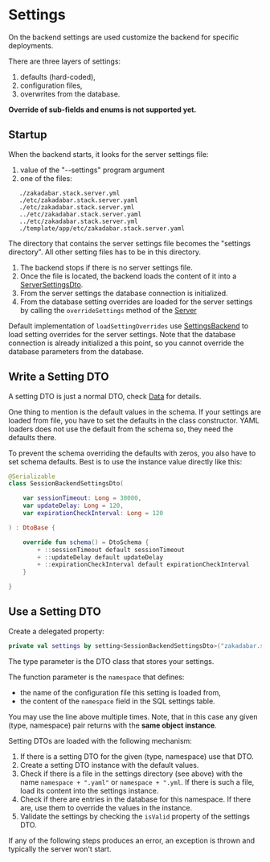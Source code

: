 # Settings

On the backend settings are used customize the backend for specific deployments.

There are three layers of settings:

1. defaults (hard-coded),
1. configuration files,
1. overwrites from the database.

**Override of sub-fields and enums is not supported yet.**

## Startup

When the backend starts, it looks for the server settings file:

1. value of the "--settings" program argument
2. one of the files:

```
   ./zakadabar.stack.server.yml
   ./etc/zakadabar.stack.server.yaml
   ./etc/zakadabar.stack.server.yml
   ../etc/zakadabar.stack.server.yaml
   ../etc/zakadabar.stack.server.yml
   ./template/app/etc/zakadabar.stack.server.yaml
```

The directory that contains the server settings file becomes the
"settings directory". All other setting files has to be in this directory.

1. The backend stops if there is no server settings file.
1. Once the file is located, the backend loads the content of it into a
   [ServerSettingsDto](../../../../core/src/commonMain/kotlin/zakadabar/stack/data/builtin/settings/ServerSettingsDto.kt).
1. From the server settings the database connection is initialized.
1. From the database setting overrides are loaded for the server settings by calling the `overrideSettings` method of the
   [Server](../../../../core/src/jvmMain/kotlin/zakadabar/stack/backend/Server.kt)

Default implementation of `loadSettingOverrides` use [SettingsBackend](../../../../core/src/jvmMain/kotlin/zakadabar/stack/backend/data/builtin/resources/SettingBackend.kt)
to load setting overrides for the server settings. Note that the database connection is already initialized a this point, so you cannot override the database parameters from the database.

## Write a Setting DTO

A setting DTO is just a normal DTO, check [Data](../Data.md) for details.

One thing to mention is the default values in the schema. If your settings are loaded from file, you have to set the defaults in the class constructor. YAML loaders does not use the default from the
schema so, they need the defaults there.

To prevent the schema overriding the defaults with zeros, you also have to set schema defaults. Best is to use the instance value directly like this:

```kotlin
@Serializable
class SessionBackendSettingsDto(

    var sessionTimeout: Long = 30000,
    var updateDelay: Long = 120,
    var expirationCheckInterval: Long = 120

) : DtoBase {

    override fun schema() = DtoSchema {
        + ::sessionTimeout default sessionTimeout
        + ::updateDelay default updateDelay
        + ::expirationCheckInterval default expirationCheckInterval
    }

}
```

## Use a Setting DTO

Create a delegated property:

```kotlin
private val settings by setting<SessionBackendSettingsDto>("zakadabar.stack.session")
```

The type parameter is the DTO class that stores your settings.

The function parameter is the `namespace` that defines:

* the name of the configuration file this setting is loaded from,
* the content of the `namespace` field in the SQL settings table.

You may use the line above multiple times. Note, that in this case any given (type, namespace)
pair returns with the **same object instance**.

Setting DTOs are loaded with the following mechanism:

1. If there is a setting DTO for the given (type, namespace) use that DTO.
1. Create a setting DTO instance with the default values.
1. Check if there is a file in the settings directory (see above) with the name `namespace + ".yaml"` or
   `namespace + ".yml`. If there is such a file, load its content into the settings instance.
1. Check if there are entries in the database for this namespace. If there are, use them to override the values in the instance.
1. Validate the settings by checking the `isValid` property of the settings DTO.

If any of the following steps produces an error, an exception is thrown and typically the server won't start.